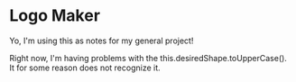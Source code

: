 # Logo Maker

Yo, I'm using this as notes for my general project!

Right now, I'm having problems with the this.desiredShape.toUpperCase(). It for some reason does not recognize it.